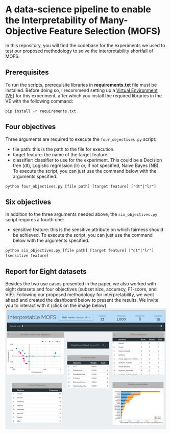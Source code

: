 # A data-science pipeline to enable the Interpretability of Many-Objective Feature Selection (MOFS)
In this repository, you will find the codebase for the experiments we used to test our proposed methodology to solve the interpretability shortfall of MOFS.
## Prerequisites
To run the scripts, prerequisite libraries in **requirements.txt** file must be installed. Before doing so, I recommend setting up a [Virtual Environment (VE)](https://docs.python.org/3/library/venv.html) for this experiment, after which you install the required libraries in the VE with the following command:
```
pip install -r requirements.txt
```
## Four objectives
Three arguments are required to execute the ```four_objectives.py``` script:
- file path: this is the path to the file for execution.
- target feature: the name of the target feature.
- classifier: classifier to use for the experiment. This could be a Decision tree (dt), Logistic regression (lr) or, if not specified, Naive Bayes (NB).
To execute the script, you can just use the command below with the arguments specified.
```
python four_objectives.py [file path] [target feature] ["dt"|"lr"]
```
## Six objectives
In addition to the three arguments needed above, the ```six_objectives.py``` script requires a fourth one:
- sensitive feature: this is the sensitive attribute on which fairness should be achieved.
To execute the script, you can just use the command below with the arguments specified.
```
python six_objectives.py [file path] [target feature] ["dt"|"lr"] [sensitive feature]
```
## Report for Eight datasets
Besides the two use cases presented in the paper, we also worked with eight datasets and four objectives (subset size, accuracy, F1-score, and VIF). Following our proposed methodology for interpretability, we went ahead and created the dashboard below to present the results. We invite you to interact with it (click on the image below).
[![Report on dashboard](https://github.com/F-U-Njoku/many-objective-fs-nsgaiii/blob/main/dashboard.jpg)](https://lookerstudio.google.com/u/0/reporting/f254a8cb-39f5-40db-a0d9-0da9d07e0589/page/B53hD)
